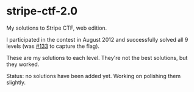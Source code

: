 stripe-ctf-2.0
==============

My solutions to Stripe CTF, web edition.

I participated in the contest in August 2012 and successfully solved all 9 levels
(was [#133](https://stripe-ctf.com/leaderboard/6 "Stripe CTF Leaderboard") 
to capture the flag).

These are my solutions to each level. They're not the best solutions, but they worked.

Status: no solutions have been added yet. Working on polishing them slightly.
